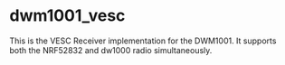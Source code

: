 # dwm1001_vesc

This is the VESC Receiver implementation for the DWM1001. It supports both the NRF52832 and dw1000 radio simultaneously.

